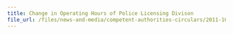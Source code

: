 ```yaml
---
title: Change in Operating Hours of Police Licensing Divison 
file_url: /files/news-and-media/competent-authorities-circulars/2011-10-10-CA.pdf
---
```

